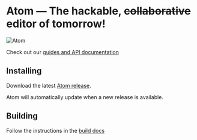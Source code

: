 # Atom — The hackable, ~~collaborative~~ editor of tomorrow!

![Atom](https://www.atom.io/assets/logo-e793a022e41eff6879fd6205bc06ef92.png)

Check out our [guides and API documentation](https://www.atom.io/docs/latest/)

## Installing

Download the latest [Atom release](https://github.com/atom/atom/releases/latest).

Atom will automatically update when a new release is available.

## Building

  Follow the instructions in the [build docs][building]

[building]: https://github.com/atom/atom/blob/master/docs/building-atom.md
